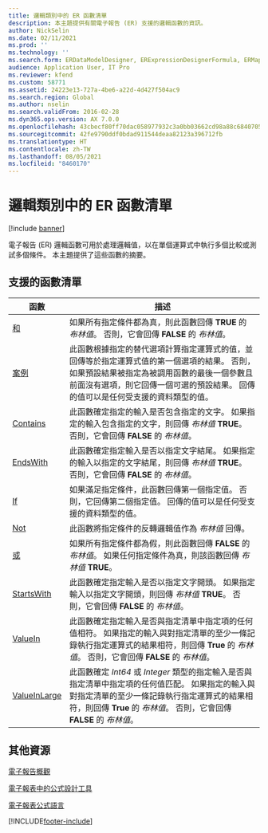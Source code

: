 ```yaml
---
title: 邏輯類別中的 ER 函數清單
description: 本主題提供有關電子報告 (ER) 支援的邏輯函數的資訊。
author: NickSelin
ms.date: 02/11/2021
ms.prod: ''
ms.technology: ''
ms.search.form: ERDataModelDesigner, ERExpressionDesignerFormula, ERMappedFormatDesigner, ERModelMappingDesigner
audience: Application User, IT Pro
ms.reviewer: kfend
ms.custom: 58771
ms.assetid: 24223e13-727a-4be6-a22d-4d427f504ac9
ms.search.region: Global
ms.author: nselin
ms.search.validFrom: 2016-02-28
ms.dyn365.ops.version: AX 7.0.0
ms.openlocfilehash: 43cbecf80ff70dac058977932c3a0bb03662cd98a88c68407051bdc584609d84
ms.sourcegitcommit: 42fe9790ddf0bdad911544deaa82123a396712fb
ms.translationtype: HT
ms.contentlocale: zh-TW
ms.lasthandoff: 08/05/2021
ms.locfileid: "8460170"
---
```

# <a name="list-of-er-functions-in-the-logical-category"></a>邏輯類別中的 ER 函數清單

[!include [banner](../includes/banner.md)]

電子報告 (ER) 邏輯函數可用於處理邏輯值，以在單個運算式中執行多個比較或測試多個條件。 本主題提供了這些函數的摘要。

## <a name="list-of-supported-functions"></a>支援的函數清單

| 函數 | 描述 |
|----------|-------------|
| [和](er-functions-logical-and.md)                       | 如果所有指定條件都為真，則此函數回傳 **TRUE** 的 *布林值*。 否則，它會回傳 **FALSE** 的 *布林值*。 |
| [案例](er-functions-logical-case.md)                     | 此函數根據指定的替代選項計算指定運算式的值，並回傳等於指定運算式值的第一個選項的結果。 否則，如果預設結果被指定為被調用函數的最後一個參數且前面沒有選項，則它回傳一個可選的預設結果。 回傳的值可以是任何受支援的資料類型的值。 |
| [Contains](er-functions-logical-contains.md)             | 此函數確定指定的輸入是否包含指定的文字。 如果指定的輸入包含指定的文字，則回傳 *布林值* **TRUE**。 否則，它會回傳 **FALSE** 的 *布林值*。 |
| [EndsWith](er-functions-logical-endswith.md)             | 此函數確定指定輸入是否以指定文字結尾。 如果指定的輸入以指定的文字結尾，則回傳 *布林值* **TRUE**。 否則，它會回傳 **FALSE** 的 *布林值*。 |
| [If](er-functions-logical-if.md)                         | 如果滿足指定條件，此函數回傳第一個指定值。 否則，它回傳第二個指定值。 回傳的值可以是任何受支援的資料類型的值。 |
| [Not](er-functions-logical-not.md)                       | 此函數將指定條件的反轉邏輯值作為 *布林值* 回傳。 |
| [或](er-functions-logical-or.md)                         | 如果所有指定條件都為假，則此函數回傳 **FALSE** 的 *布林值*。 如果任何指定條件為真，則該函數回傳 *布林值* **TRUE**。 |
| [StartsWith](er-functions-logical-startswith.md)         | 此函數確定指定輸入是否以指定文字開頭。 如果指定輸入以指定文字開頭，則回傳 *布林值* **TRUE**。 否則，它會回傳 **FALSE** 的 *布林值*。 |
| [ValueIn](er-functions-logical-valuein.md)               | 此函數確定指定輸入是否與指定清單中指定項的任何值相符。 如果指定的輸入與對指定清單的至少一條記錄執行指定運算式的結果相符，則回傳 **True** 的 *布林值*。 否則，它會回傳 **FALSE** 的 *布林值*。 |
| [ValueInLarge](er-functions-logical-valueinlarge.md)     | 此函數確定 *Int64* 或 *Integer* 類型的指定輸入是否與指定清單中指定項的任何值匹配。 如果指定的輸入與對指定清單的至少一條記錄執行指定運算式的結果相符，則回傳 **True** 的 *布林值*。 否則，它會回傳 **FALSE** 的 *布林值*。 |


## <a name="additional-resources"></a>其他資源

[電子報告概觀](general-electronic-reporting.md)

[電子報表中的公式設計工具](general-electronic-reporting-formula-designer.md)

[電子報表公式語言](er-formula-language.md)


[!INCLUDE[footer-include](../../../includes/footer-banner.md)]
